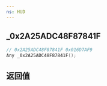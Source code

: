```yaml
---
ns: HUD
---
```

## _0x2A25ADC48F87841F

```c
// 0x2A25ADC48F87841F 0x016D7AF9
Any _0x2A25ADC48F87841F();
```


## 返回值

